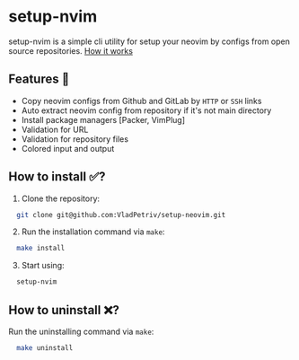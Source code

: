 # setup-nvim

setup-nvim is a simple cli utility for setup your neovim by configs from open source repositories.
[How it works](https://user-images.githubusercontent.com/80276277/215291221-6e588f9e-de61-49c2-bd4f-050ba295ac57.webm)



## Features 🤔

- Copy neovim configs from Github and GitLab by `HTTP` or `SSH` links
- Auto extract neovim config from repository if it's not main directory
- Install package managers [Packer, VimPlug] 
- Validation for URL
- Validation for repository files
- Colored input and output

## How to install ✅?
1. Clone the repository:

```bash
  git clone git@github.com:VladPetriv/setup-neovim.git
```
2. Run the installation command via `make`:

```bash
  make install
```
3. Start using:
```bash
  setup-nvim
```

## How to uninstall ❌?
Run the uninstalling command via `make`:
```bash
  make uninstall
```


